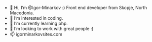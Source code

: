 - 👋 Hi, I’m @Igor-Minarkov :) Front end developer from Skopje, North Macedonia.
- 👀 I’m interested in coding.
- 🌱 I’m currently learning php.
- 💞️ I’m looking to work with great people :)
- 📫 igorminarkovsites.com

